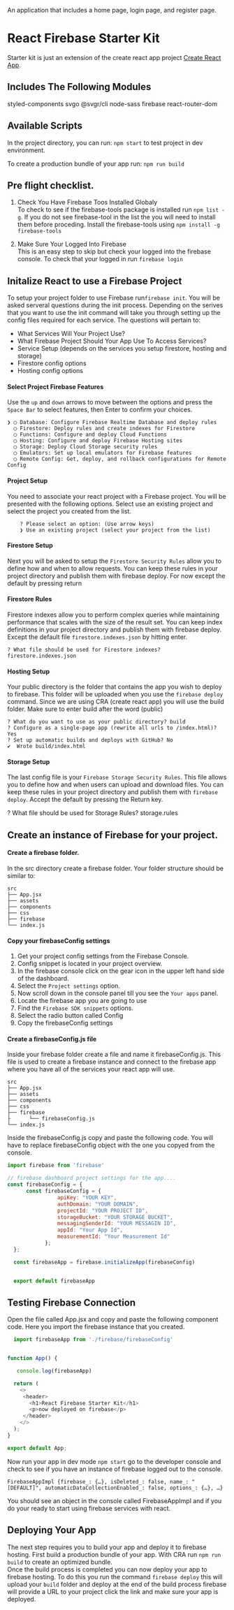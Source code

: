 An application that includes a home page, login page, and register page.

# React Firebase Starter Kit
Starter kit is just an extension of the create react app project [Create React App](https://github.com/facebook/create-react-app).

##  Includes The Following Modules
styled-components
svgo
@svgr/cli
node-sass
firebase
react-router-dom


##  Available Scripts

In the project directory, you can run: `npm start` to test project in dev environment.

To create a production bundle of your app run: `npm run build`

 

 


## Pre flight checklist.

1. Check You Have Firebase Toos Installed Globaly  
To check to see if the firebase-tools package is installed run  ```npm list -g```. If you do not see firebase-tool in the list the you will need to install them before proceding. Install the firebase-tools using ```npm install -g firebase-tools```  

1. Make Sure Your Logged Into Firebase  
This is an easy step to skip but check your logged into the firebase console. To check that your logged in run ```firebase login```


 


## Initalize React to use a Firebase Project 
To setup your project folder to use Firebase run```firebase init```. You will be asked serveral questions during the init process. Depending on the serives that you want to use the init command will take you through setting up the config files required for each service. The questions will pertain to:
- What Services Will Your Project Use?
- What Firebase Project Should Your App Use To Access Services?
- Service Setup (depends on the services you setup firestore, hosting and storage)
- Firestore config options
- Hosting config options



#### Select Project Firebase Features   
Use the ```up``` and ```down``` arrows to move between the options and press the ```Space Bar``` to select features, then Enter to confirm your choices.  

    ❯ ◯ Database: Configure Firebase Realtime Database and deploy rules  
      ◯ Firestore: Deploy rules and create indexes for Firestore  
      ◯ Functions: Configure and deploy Cloud Functions  
      ◯ Hosting: Configure and deploy Firebase Hosting sites  
      ◯ Storage: Deploy Cloud Storage security rules  
      ◯ Emulators: Set up local emulators for Firebase features  
      ◯ Remote Config: Get, deploy, and rollback configurations for Remote Config  
 


#### Project Setup
You need to associate your react project with a Firebase project. You will be presented with the following options. Select use an existing project and select the project you created from the list. 

        ? Please select an option: (Use arrow keys)  
        ❯ Use an existing project (select your project from the list)
      

#### Firestore Setup
Next you will be asked to setup the ```Firestore Security Rules``` allow you to define how and when to allow
requests. You can keep these rules in your project directory and publish them with firebase deploy. For now except the default by pressing return  
  
#### Firestore Rules 
Firestore indexes allow you to perform complex queries while maintaining performance that scales with the size of the result set. You can keep index definitions in your project directory and publish them with firebase deploy. Except the default file ```firestore.indexes.json``` by hitting enter.

    ? What file should be used for Firestore indexes? firestore.indexes.json 

#### Hosting Setup
Your public directory is the folder that contains the app you wish to deploy to firebase. This folder will be uploaded when you use the ```firebase deploy``` command. Since we are using CRA (create react app) you will  use the build folder. Make sure to enter build after the word (public)

    ? What do you want to use as your public directory? build
    ? Configure as a single-page app (rewrite all urls to /index.html)? Yes
    ? Set up automatic builds and deploys with GitHub? No
    ✔  Wrote build/index.html

#### Storage Setup
The last config file is your ```Firebase Storage Security Rules```. This file allows you to define how and when users can upload  and download files. You can keep these rules in your project directory and publish them with ```firebase deploy```. Accept the default by pressing the Return key.

? What file should be used for Storage Rules? storage.rules






## Create an instance of Firebase for your project.

#### Create a firebase folder.
In the src directory create a firebase folder. Your folder structure should be similar to:
```
src
├── App.jsx
├── assets
├── components
├── css
├── firebase
└── index.js
```  
  
#### Copy your firebaseConfig settings 
1. Get your project config settings from the Firebase Console.
1. Config snippet is located in your project overview.
1. In the firebase console click on the gear icon in the upper left hand side of the dashboard.
1. Select the ```Project settings``` option.
1. Now scroll down in the console panel till you see the ```Your apps``` panel.
1. Locate the firebase app you are going to use
1. Find the ```Firebase SDK snippets``` options.
1. Select the radio button called Config  
1. Copy the firebaseConfig settings
  
#### Create a firebaseConfig.js file
Inside your firebase folder create a file and name it firebaseConfig.js. This file is used to create a firebase instance and connect to the firebase app where you have all of the services your react app will use.
```
src
├── App.jsx
├── assets
├── components
├── css
├── firebase
├      └── firebaseConfig.js
└── index.js
```
  
Inside the firebaseConfig.js copy and paste the following code. You will have to replace firebaseConfig object with the one you copyed from the console. 
```js
import firebase from 'firebase' 

// firebase dashboard project settings for the app....
const firebaseConfig = {
      const firebaseConfig = {
                apiKey: "YOUR KEY",
                authDomain: "YOUR DOMAIN",
                projectId: "YOUR PROJECT ID",
                storageBucket: "YOUR STORAGE BUCKET",
                messagingSenderId: "YOUR MESSAGIN ID",
                appId: "Your App Id",
                measurementId: "Your Measurement Id"
            };
  };

  const firebaseApp = firebase.initializeApp(firebaseConfig)


  export default firebaseApp

```

## Testing Firebase Connection
Open the file called App.jsx and copy and paste the following component code. Here you import the firebase instance that you created. 
```js
  import firebaseApp from './firebase/firebaseConfig'


function App() {

   console.log(firebaseApp)

  return (
    <>
     <header>
       <h1>React Firebase Starter Kit</h1>
       <p>now deployed on firebase</p>
     </header>
    </>
  );
}

export default App;

```  
Now run your app in dev mode ```npm start``` go to the developer console and check to see if you have an instance of firebase logged out to the console.  

```
FirebaseAppImpl {firebase_: {…}, isDeleted_: false, name_: "[DEFAULT]", automaticDataCollectionEnabled_: false, options_: {…}, …}
```  

 You should see an object in the console called FirebaseAppImpl and if you do your ready to start using firebase services with react.


## Deploying Your App
The next step requires you to build your app and deploy it to firebase hosting. First build a production bundle of your app. With CRA run ```npm run build``` to create an optimized bundle.  
Once the build process is completed you can now deploy your app to firebase hosting. To do this you run the command ```firebase deploy``` this will upload your ```build``` folder and deploy at the end of the build process firebase will provide a URL to your project click the link and make sure your app is deployed.
 




 



